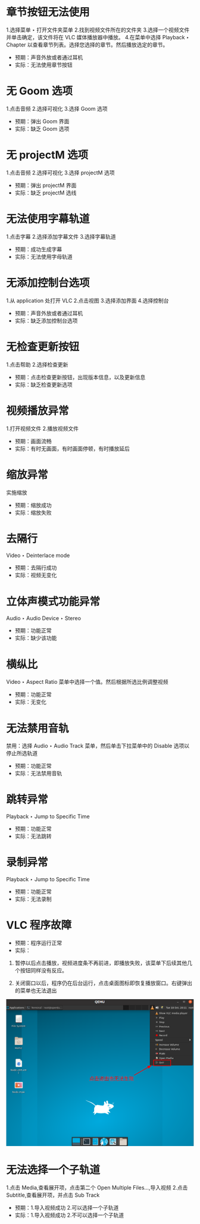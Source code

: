 # 章节按钮无法使用

1.选择菜单 ‣ 打开文件夹菜单
2.找到视频文件所在的文件夹
3.选择一个视频文件并单击确定，该文件将在 VLC 媒体播放器中播放。
4.在菜单中选择 Playback ‣ Chapter 以查看章节列表。选择您选择的章节。然后播放选定的章节。

- 预期：声音外放或者通过耳机
- 实际：无法使用章节按钮

# 无 Goom 选项

1.点击音频
2.选择可视化
3.选择 Goom 选项

- 预期：弹出 Goom 界面
- 实际：缺乏 Goom 选项

# 无 projectM 选项

1.点击音频
2.选择可视化
3.选择 projectM 选项
 

- 预期：弹出 projectM 界面
- 实际：缺乏 projectM 选线

# 无法使用字幕轨道

1.点击字幕
2.选择添加字幕文件
3.选择字幕轨道

- 预期：成功生成字幕
- 实际：无法使用字母轨道

# 无添加控制台选项

1.从 application 处打开 VLC
2.点击视图
3.选择添加界面
4.选择控制台

- 预期：声音外放或者通过耳机
- 实际：缺乏添加控制台选项

# 无检查更新按钮

1.点击帮助
2.选择检查更新

- 预期：点击检查更新按钮，出现版本信息，以及更新信息
- 实际：缺乏检查更新选项

# 视频播放异常

1.打开视频文件
2.播放视频文件

- 预期：画面流畅
- 实际：有时无画面，有时画面停顿，有时播放延后

# 缩放异常

实施缩放

- 预期：缩放成功
- 实际：缩放失败

# 去隔行

Video ‣ Deinterlace mode

- 预期：去隔行成功
- 实际：视频无变化

# 立体声模式功能异常

Audio ‣ Audio Device ‣ Stereo

- 预期：功能正常
- 实际：缺少该功能

# 横纵比

Video ‣ Aspect Ratio 菜单中选择一个值。然后根据所选比例调整视频

- 预期：功能正常
- 实际：无变化

# 无法禁用音轨

禁用：选择 Audio ‣ Audio Track 菜单，然后单击下拉菜单中的 Disable 选项以停止所选轨道

- 预期：功能正常
- 实际：无法禁用音轨

# 跳转异常

Playback ‣ Jump to Specific Time

- 预期：功能正常
- 实际：无法跳转

# 录制异常

Playback ‣ Jump to Specific Time

- 预期：功能正常
- 实际：无法录制

# VLC 程序故障

- 预期：程序运行正常
- 实际：

1. 暂停以后点击播放，视频进度条不再前进，即播放失败，该菜单下后续其他几个按钮同样没有反应。

2. 关闭窗口以后，程序仍在后台运行，点击桌面图标即恢复播放窗口。右键弹出的菜单也无法退出

![程序故障](./img/程序故障.png)

# 无法选择一个子轨道

1.点击 Media,查看展开项，点击第二个 Open Multiple Files…,导入视频
2.点击 Subtitle,查看展开项，并点击 Sub Track

- 预期：1.导入视频成功 2.可以选择一个子轨道
- 实际：1.导入视频成功 2.不可以选择一个子轨道
